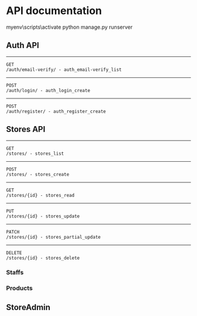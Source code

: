 # API documentation
myenv\scripts\activate
python manage.py runserver

## Auth API 

----------------------------------------------------------------
    GET
    /auth/email-verify/ - auth_email-verify_list

----------------------------------------------------------------
    POST
    /auth/login/ - auth_login_create

----------------------------------------------------------------
    POST
    /auth/register/ - auth_register_create


## Stores API


----------------------------------------------------------------
    GET
    /stores/ - stores_list

----------------------------------------------------------------
    POST
    /stores/ - stores_create

----------------------------------------------------------------
    GET
    /stores/{id} - stores_read

----------------------------------------------------------------
    PUT
    /stores/{id} - stores_update

----------------------------------------------------------------
    PATCH
    /stores/{id} - stores_partial_update

----------------------------------------------------------------
    DELETE 
    /stores/{id} - stores_delete
### Staffs
### Products

## StoreAdmin